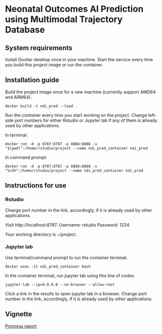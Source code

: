 # Neonatal Outcomes AI Prediction using Multimodal Trajectory Database

## System requirements

Install Docker desktop once in your machine. Start the service every time you build this project image or run the container.

## Installation guide

Build the project image once for a new machine (currently support AMD64 and ARM64).

```{bash}
docker build -t ndi_pred --load .
```

Run the container every time you start working on the project. Change left-side port numbers for either Rstudio or Jupyter lab if any of them is already used by other applications.

In terminal:

```{bash}
docker run -d -p 8787:8787 -p 8888:8888 -v "$(pwd)":/home/rstudio/project --name ndi_pred_container ndi_pred
```

In command prompt:

```{bash}
docker run -d -p 8787:8787 -p 8888:8888 -v "%cd%":/home/rstudio/project --name ndi_pred_container ndi_pred
```

## Instructions for use

### Rstudio

Change port number in the link, accordingly, if it is already used by other applications.

Visit http://localhost:8787.
Username: rstudio
Password: 1234

Your working directory is ~/project.

### Jupyter lab

Use terminal/command prompt to run the container terminal.

```{bash}
docker exec -it ndi_pred_container bash
```

In the container terminal, run jupyter lab using this line of codes.

```{bash}
jupyter-lab --ip=0.0.0.0 --no-browser --allow-root
```

Click a link in the results to open jupyter lab in a browser. Change port number in the link, accordingly, if it is already used by other applications.

## Vignette

[Progress report](https://herdiantrisufriyana.github.io/ndi_pred/index.html)




